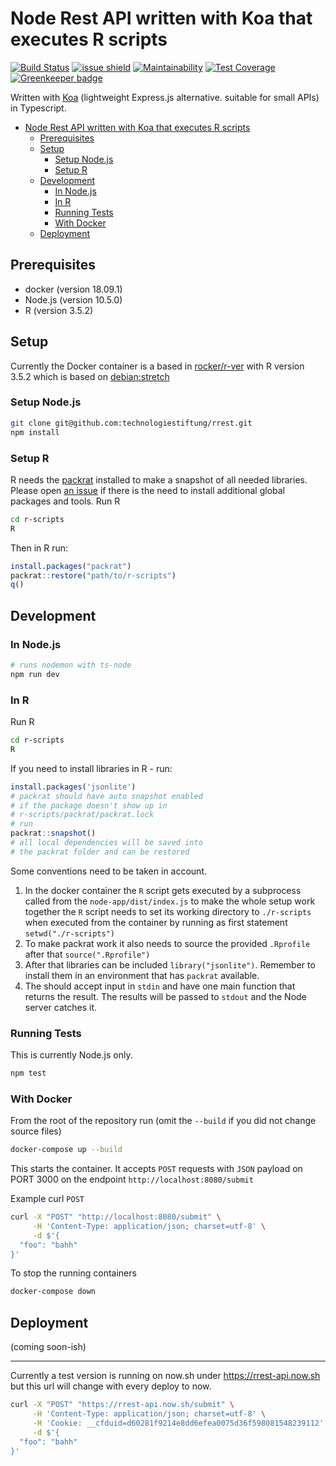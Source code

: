 # Node Rest API written with Koa that executes R scripts

[![Build Status](https://travis-ci.org/technologiestiftung/rrest.svg?branch=master)](https://travis-ci.org/technologiestiftung/rrest) [![issue shield](https://img.shields.io/github/issues-raw/technologiestiftung/rrest.svg)](https://github.com/technologiestiftung/rrest/issues?utf8=%E2%9C%93&q=) [![Maintainability](https://api.codeclimate.com/v1/badges/2781922c87ab905b1925/maintainability)](https://codeclimate.com/github/technologiestiftung/rrest/maintainability) [![Test Coverage](https://api.codeclimate.com/v1/badges/2781922c87ab905b1925/test_coverage)](https://codeclimate.com/github/technologiestiftung/rrest/test_coverage) [![Greenkeeper badge](https://badges.greenkeeper.io/technologiestiftung/rrest.svg)](https://greenkeeper.io/)

Written with [Koa](https://www.npmjs.com/package/koa) (lightweight Express.js alternative. suitable for small APIs) in Typescript.  

<!-- @import "[TOC]" {cmd="toc" depthFrom=1 depthTo=6 orderedList=false} -->

<!-- code_chunk_output -->

- [Node Rest API written with Koa that executes R scripts](#node-rest-api-written-with-koa-that-executes-r-scripts)
  - [Prerequisites](#prerequisites)
  - [Setup](#setup)
    - [Setup Node.js](#setup-nodejs)
    - [Setup R](#setup-r)
  - [Development](#development)
    - [In Node.js](#in-nodejs)
    - [In R](#in-r)
    - [Running Tests](#running-tests)
    - [With Docker](#with-docker)
  - [Deployment](#deployment)

<!-- /code_chunk_output -->

## Prerequisites

- docker (version 18.09.1)
- Node.js (version 10.5.0)
- R (version 3.5.2)

## Setup

Currently the Docker container is a based in [rocker/r-ver](https://hub.docker.com/r/rocker/r-ver) with R version 3.5.2 which is based on [debian:stretch](https://hub.docker.com/_/debian)

### Setup Node.js

```bash
git clone git@github.com:technologiestiftung/rrest.git
npm install
```

### Setup R

R needs the [packrat](https://rstudio.github.io/packrat/) installed to make a snapshot of all needed libraries. Please open [an issue](https://github.com/technologiestiftung/rrest/issues) if there is the need to install additional global packages and tools. Run R

```bash
cd r-scripts
R
```

Then in R run:  

```R
install.packages("packrat")
packrat::restore("path/to/r-scripts")
q()
```

## Development

### In Node.js

```bash
# runs nodemon with ts-node
npm run dev
```

### In R

Run R

```bash
cd r-scripts
R
```

If you need to install libraries in R - run:

```R
install.packages('jsonlite')
# packrat should have auto snapshot enabled
# if the package doesn't show up in
# r-scripts/packrat/packrat.lock
# run
packrat::snapshot()
# all local dependencies will be saved into
# the packrat folder and can be restored
```

Some conventions need to be taken in account.

1. In the docker container the `R` script gets executed by a subprocess called from the `node-app/dist/index.js` to make the whole setup work together the `R` script needs to set its working directory to `./r-scripts` when executed from the container by running as first statement `setwd("./r-scripts")`
2. To make packrat work it also needs to source the provided `.Rprofile` after  that `source(".Rprofile")`
3. After that libraries can be included `library("jsonlite")`. Remember to install them in an environment that has `packrat` available.
4. The should accept input in `stdin` and have one main function that returns the result. The results will be passed to `stdout` and the Node server catches it.

### Running Tests

This is currently Node.js only.

```bash
npm test
```

### With Docker

From the root of the repository run (omit the `--build` if you did not change source files)

```bash
docker-compose up --build
```

This starts the container. It accepts `POST` requests with `JSON` payload on PORT 3000 on the endpoint `http://localhost:8080/submit`

Example curl `POST`

```bash
curl -X "POST" "http://localhost:8080/submit" \
     -H 'Content-Type: application/json; charset=utf-8' \
     -d $'{
  "foo": "bahh"
}'
```

To stop the running containers

```bash
docker-compose down
```

## Deployment

(coming soon-ish)

----

Currently a test version is running on now.sh under https://rrest-api.now.sh but this url will change with every deploy to now.  

```bash
curl -X "POST" "https://rrest-api.now.sh/submit" \
     -H 'Content-Type: application/json; charset=utf-8' \
     -H 'Cookie: __cfduid=d60281f9214e8dd6efea0075d36f598081548239112' \
     -d $'{
  "foo": "bahh"
}'
```
